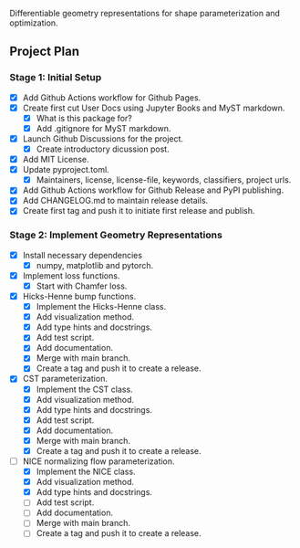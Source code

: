 Differentiable geometry representations for shape parameterization and optimization.


## Project Plan
### Stage 1: Initial Setup
- [x] Add Github Actions workflow for Github Pages.
- [x] Create first cut User Docs using Jupyter Books and MyST markdown.
    - [x] What is this package for?
    - [x] Add .gitignore for MyST markdown.
- [x] Launch Github Discussions for the project.
    - [x] Create introductory dicussion post.
- [x] Add MIT License.
- [x] Update pyproject.toml.
    - [x] Maintainers, license, license-file, keywords, classifiers, project urls.
- [x] Add Github Actions workflow for Github Release and PyPI publishing.
- [x] Add CHANGELOG.md to maintain release details.
- [x] Create first tag and push it to initiate first release and publish.

### Stage 2: Implement Geometry Representations
- [x] Install necessary dependencies
    - [x] numpy, matplotlib and pytorch.
- [x] Implement loss functions.
    - [x] Start with Chamfer loss.
- [x] Hicks-Henne bump functions.
    - [x] Implement the Hicks-Henne class.
    - [x] Add visualization method.
    - [x] Add type hints and docstrings.
    - [x] Add test script.
    - [x] Add documentation.
    - [x] Merge with main branch.
    - [x] Create a tag and push it to create a release.
- [x] CST parameterization.
    - [x] Implement the CST class.
    - [x] Add visualization method.
    - [x] Add type hints and docstrings.
    - [x] Add test script.
    - [x] Add documentation.
    - [x] Merge with main branch.
    - [x] Create a tag and push it to create a release.
- [ ] NICE normalizing flow parameterization.
    - [x] Implement the NICE class.
    - [x] Add visualization method.
    - [x] Add type hints and docstrings.
    - [ ] Add test script.
    - [ ] Add documentation.
    - [ ] Merge with main branch.
    - [ ] Create a tag and push it to create a release.